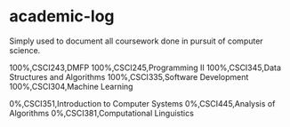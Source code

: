 # academic-log
Simply used to document all coursework done in pursuit of computer science.

100%,CSCI243,DMFP
100%,CSCI245,Programming II
100%,CSCI345,Data Structures and Algorithms
100%,CSCI335,Software Development
100%,CSCI304,Machine Learning

0%,CSCI351,Introduction to Computer Systems
0%,CSCI445,Analysis of Algorithms
0%,CSCI381,Computational Linguistics
